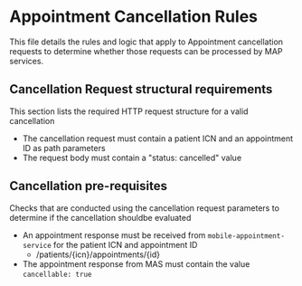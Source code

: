 # Appointment Cancellation Rules
This file details the rules and logic that apply to Appointment cancellation requests to determine whether those requests can be processed by MAP services.

## Cancellation Request structural requirements
This section lists the required HTTP request structure for a valid cancellation

* The cancellation request must contain a patient ICN and an appointment ID as path parameters 
* The request body must contain a "status: cancelled" value

## Cancellation pre-requisites
Checks that are conducted using the cancellation request parameters to determine if the cancellation shouldbe evaluated
* An appointment response must be received from `mobile-appointment-service` for the patient ICN and appointment ID
    * /patients/{icn}/appointments/{id}
* The appointment response from MAS must contain the value `cancellable: true`

